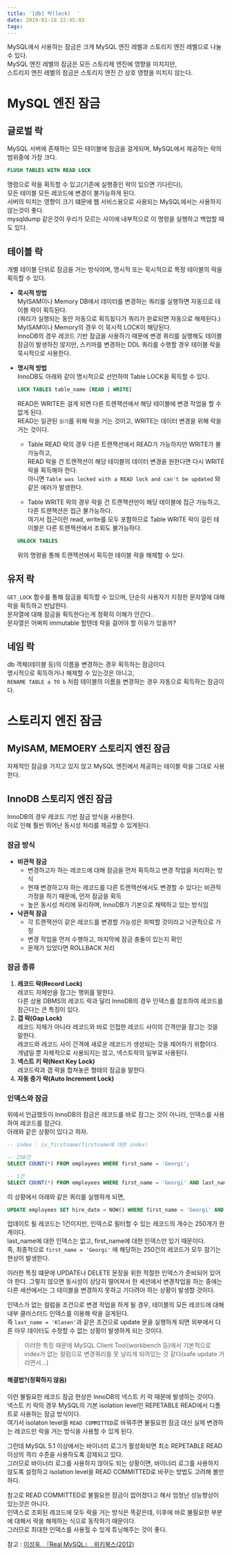 ```yaml
---
title: '[db] 락(lock)  '
date: 2019-01-18 22:45:03
tags:
---
```


MySQL에서 사용하는 잠금은 크게 MySQL 엔진 레벨과 스토리지 엔진 레벨으로 나눌 수 있다.  
MySQL 엔진 레벨의 잠금은 모든 스토리제 엔진에 영향을 미치지만,  
스트리지 엔진 레벨의 잠금은 스토리지 엔진 간 상호 영향을 미치지 않는다.  

# MySQL 엔진 잠금
## 글로벌 락  
MySQL 서버에 존재하는 모든 테이블에 잠금을 걸게되며, MySQL에서 제공하는 락의 범위중에 가장 크다.  

```sql
FLUSH TABLES WITH READ LOCK
```

명령으로 락을 획득할 수 있고(기존에 실행중인 락이 있으면 기다린다),  
모든 테이블 모든 레코드에 변경이 불가능하게 된다.  
서버의 미치는 영향이 크기 떄문에 웹 서비스용으로 사용되는 MySQL에서는 사용하지 않는것이 좋다.  
mysqldump 같은것이 우리가 모르는 사이에 내부적으로 이 명령을 실행하고 백업할 때도 있다.  

## 테이블 락  
개별 테이블 단위로 잠금을 거는 방식이며, 명시적 또는 묵시적으로 특정 테이블의 락을 획득할 수 있다.  
- **묵시적 방법**  
    MyISAM이나 Memory DB에서 데이터를 변경하는 쿼리를 실행하면 자동으로 테이블 락이 획득된다.  
    (쿼리가 실행되는 동안 자동으로 획득됬다가 쿼리가 완료되면 자동으로 해제된다.)  
    MyISAM이나 Memory의 경우 이 묵시적 LOCK이 해당된다.  
    InnoDB의 경우 레코드 기반 잠금을 사용하기 때문에 변경 쿼리를 실행해도 테이블 잠금이 발생하진 않지만, 스키마를 변경하는 DDL 쿼리를 수행할 경우 테이블 락을 묵시적으로 사용한다.  
- **명시적 방법**  
    InnoDB도 아래와 같이 명시적으로 선언하여 Table LOCK을 획득할 수 있다.  

    ```sql
    LOCK TABLES table_name [READ | WRITE]
    ```
    
    READ든 WRITE든 걸게 되면 다른 트랜잭션에서 해당 테이블에 변경 작업을 할 수 없게 된다.  
    READ는 일관된 `읽기`를 위해 락을 거는 것이고, WRITE는 데이터 변경을 위해 락을 거는 것이다.  

    - Table READ 락의 경우 다른 트랜잭션에서 READ가 가능하지만 WRITE가 불가능하고,  
    READ 락을 건 트랜젹션이 해당 테이블의 데이터 변경을 원한다면 다시 WRITE 락을 획득해야 한다.  
    아니면 `Table was locked with a READ lock and can't be updated` 와 같은 에러가 발생한다.  

    - Table WRITE 락의 경우 락을 건 트랜잭션만이 해당 테이블에 접근 가능하고, 다른 트랜잭션은 접근 불가능하다.  
    여기서 접근이란 read, write를 모두 포함하므로 Table WRITE 락이 걸린 테이블은 다른 트랜잭션에서 조회도 불가능하다.  

    ```sql
    UNLOCK TABLES
    ```

    위의 명령을 통해 트랜잭션에서 획득한 테이블 락을 해제할 수 있다.  

## 유저 락  
`GET_LOCK` 함수를 통해 잠금을 획득할 수 있으며, 단순히 사용자가 지정한 문자열에 대해 락을 획득하고 반납한다.  
문자열에 대해 잠금을 획득한다는게 정확히 이해가 안간다..  
문자열은 어쩌피 immutable 할텐데 락을 걸어야 할 이유가 있을까?  

## 네임 락  
db 객체(테이블 등)의 이름을 변경하는 경우 획득하는 잠금이다.  
명시적으로 획득하거나 해제할 수 있는것은 아니고,  
`RENAME TABLE a TO b` 처럼 테이블의 이름을 변경하는 경우 자동으로 획득하는 잠금이다.  

# 스토리지 엔진 잠금  
## MyISAM, MEMOERY 스토리지 엔진 잠금  
자체적인 잠금을 가지고 있지 않고 MySQL 엔진에서 제공하는 테이블 락을 그대로 사용한다.  

## InnoDB 스토리지 엔진 잠금  
InnoDB의 경우 레코드 기반 잠금 방식을 사용한다.  
이로 인해 훨씬 뛰어난 동시성 처리를 제공할 수 있게된다.  

### 잠금 방식  
- **비관적 잠금**  
    - 변경하고자 하는 레코드에 대해 잠금을 먼저 획득하고 변경 작업을 처리하는 방식  
    - 현재 변경하고자 하는 레코드를 다른 트랜잭션에서도 변경할 수 있다는 비관적 가정을 하기 때문에, 먼저 잠금을 획득  
    - 높은 동시성 처리에 유리하며, InnoDB가 기본으로 채택하고 있는 방식임  
- **낙관적 잠금**  
    - 각 트랜잭션이 같은 레코드를 변경할 가능성은 희박할 것이라고 낙관적으로 가정 
    - 변경 작업을 먼저 수행하고, 마지막에 잠금 충돌이 있는지 확인  
    - 문제가 있었다면 ROLLBACK 처리  

### 잠금 종류  
1. **레코드 락(Record Lock)**  
레코드 자체만을 잠그는 행위를 말한다.  
다른 상용 DBMS의 레코드 락과 달리 InnoDB의 경우 인덱스를 참조하여 레코드를 잠근다는 큰 특징이 있다.  
2. **갭 락(Gap Lock)**  
레코드 자체가 아니라 레코드와 바로 인접한 레코드 사이의 간격만을 잠그는 것을 말한다.  
레코드와 레코드 사이 간격에 새로운 레코드가 생성되는 것을 제어하기 위함이다.  
개념일 뿐 자체적으로 사용되지는 않고, 넥스트락의 일부로 사용된다.  
3. **넥스트 키 락(Next Key Lock)**  
레코드락과 갭 락을 합쳐놓은 형태의 잠금을 말한다.  
4. **자동 증가 락(Auto Increment Lock)**  

### 인덱스와 잠금  
위에서 언급했듯이 InnoDB의 잠금은 레코드를 바로 잠그는 것이 아니라, 인덱스를 사용하여 레코드를 잠근다.  
아래와 같은 상황이 있다고 하자.  

```sql
-- index : ix_firstname(firstname에 대한 index)  

-- 250건
SELECT COUNT(*) FROM employees WHERE first_name = 'Georgi';

-- 1건  
SELECT COUNT(*) FROM employees WHERE first_name = 'Georgi' AND last_name = 'Klasen';
```

이 상황에서 아래와 같은 쿼리를 실행하게 되면,  

```sql
UPDATE employees SET hire_date = NOW() WHERE first_name = 'Georgi' AND last_name = 'Klasen';
```

업데이트 될 레코드는 1건이지만, 인덱스로 필터할 수 있는 레코드의 개수는 250개가 한계이다.  
last_name에 대한 인덱스는 없고, first_name에 대한 인덱스만 있기 때문이다.  
즉, 최종적으로 `first_name = 'Georgi'` 에 해당하는 250건의 레코드가 모두 잠기는 현상이 발생한다.  

이러한 특징 떄문에 UPDATE나 DELETE 문장을 위한 적절한 인덱스가 준비되어 있어야 한다. 그렇지 않으면 동시성이 상당히 떨어져서 한 세션에서 변경작업을 하는 중에는 다른 세션에서는 그 테이블을 변경하지 못하고 기다려야 하는 상황이 발생할 것이다.  

인덱스가 없는 컬럼을 조건으로 변경 작업을 하게 될 경우, 테이블의 모든 레코드에 대해 내부 클러스터드 인덱스를 이용해 락을 걸게된다.  
즉 `last_name = 'Klasen'`과 같은 조건으로 update 문을 실행하게 되면 외부에서 다른 아무 데이터도 수정할 수 없는 상황이 발생하게 되는 것이다.  
> 이러한 특징 때문에 MySQL Client Tool(workbench 등)에서 기본적으로 index가 없는 컬럼으로 변경쿼리를 못 날리게 되어있는 것 같다(safe update 거리면서...)  

#### 해결법?(정확하지 않음)  
이런 불필요한 레코드 잠금 현상은 InnoDB의 넥스트 키 락 때문에 발생하는 것이다.  
넥스트 키 락의 경우 MySQL의 기본 isolation level인 REPETABLE READ에서 디폴트로 사용하는 잠금 방식이다.  
여기서 isolaton level을 `READ COMMITTED`로 바꿔주면 불필요한 잠금 대신 실제 변경하는 레코드만 락을 거는 방식을 사용할 수 있게 된다.  

그런데 MySQL 5.1 이상에서는 바이너리 로그가 활성화되면 최소 REPETABLE READ 이상의 격리 수준을 사용하도록 강제되고 있다.  
그러므로 바이너리 로그를 사용하지 않아도 되는 상황이면, 바이너리 로그를 사용하지 않도록 설정하고 isolation level을 READ COMMITTED로 바꾸는 방법도 고려해 볼만하다.  

참고로 READ COMMITTED로 불필요한 잠금이 없어졌다고 해서 엄청난 성능향상이 있는것은 아니다.  
인덱스로 조회된 레코드에 모두 락을 거는 방식은 똑같은데, 이후에 바로 불필요한 부분에 대해서 락을 해제하는 식으로 동작하기 때문이다.  
그러므로 최대한 인덱스를 사용헐 수 있게 튜닝해주는 것이 좋다.  

참고 : [이성욱, 『Real MySQL』, 위키북스(2012)](http://www.kyobobook.co.kr/product/detailViewKor.laf?ejkGb=KOR&mallGb=KOR&barcode=9788992939003&orderClick=LEA&Kc=)


<!-- more -->
